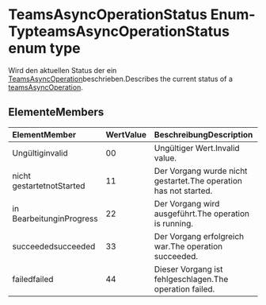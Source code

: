 # <a name="teamsasyncoperationstatus-enum-type"></a><span data-ttu-id="5276f-101">TeamsAsyncOperationStatus Enum-Typ</span><span class="sxs-lookup"><span data-stu-id="5276f-101">teamsAsyncOperationStatus enum type</span></span>



<span data-ttu-id="5276f-102">Wird den aktuellen Status der ein [TeamsAsyncOperation](teamsasyncoperation.md)beschrieben.</span><span class="sxs-lookup"><span data-stu-id="5276f-102">Describes the current status of a [teamsAsyncOperation](teamsasyncoperation.md).</span></span>

## <a name="members"></a><span data-ttu-id="5276f-103">Elemente</span><span class="sxs-lookup"><span data-stu-id="5276f-103">Members</span></span>

| <span data-ttu-id="5276f-104">Element</span><span class="sxs-lookup"><span data-stu-id="5276f-104">Member</span></span> | <span data-ttu-id="5276f-105">Wert</span><span class="sxs-lookup"><span data-stu-id="5276f-105">Value</span></span>| <span data-ttu-id="5276f-106">Beschreibung</span><span class="sxs-lookup"><span data-stu-id="5276f-106">Description</span></span> |
|:---------------|:--------|:----------|
|<span data-ttu-id="5276f-107">Ungültig</span><span class="sxs-lookup"><span data-stu-id="5276f-107">invalid</span></span>|<span data-ttu-id="5276f-108">0</span><span class="sxs-lookup"><span data-stu-id="5276f-108">0</span></span>|<span data-ttu-id="5276f-109">Ungültiger Wert.</span><span class="sxs-lookup"><span data-stu-id="5276f-109">Invalid value.</span></span>|
|<span data-ttu-id="5276f-110">nicht gestartet</span><span class="sxs-lookup"><span data-stu-id="5276f-110">notStarted</span></span>|<span data-ttu-id="5276f-111">1</span><span class="sxs-lookup"><span data-stu-id="5276f-111">1</span></span>|<span data-ttu-id="5276f-112">Der Vorgang wurde nicht gestartet.</span><span class="sxs-lookup"><span data-stu-id="5276f-112">The operation has not started.</span></span>|
|<span data-ttu-id="5276f-113">in Bearbeitung</span><span class="sxs-lookup"><span data-stu-id="5276f-113">inProgress</span></span>|<span data-ttu-id="5276f-114">2</span><span class="sxs-lookup"><span data-stu-id="5276f-114">2</span></span>|<span data-ttu-id="5276f-115">Der Vorgang wird ausgeführt.</span><span class="sxs-lookup"><span data-stu-id="5276f-115">The operation is running.</span></span>|
|<span data-ttu-id="5276f-116">succeeded</span><span class="sxs-lookup"><span data-stu-id="5276f-116">succeeded</span></span>|<span data-ttu-id="5276f-117">3</span><span class="sxs-lookup"><span data-stu-id="5276f-117">3</span></span>|<span data-ttu-id="5276f-118">Der Vorgang erfolgreich war.</span><span class="sxs-lookup"><span data-stu-id="5276f-118">The operation succeeded.</span></span>|
|<span data-ttu-id="5276f-119">failed</span><span class="sxs-lookup"><span data-stu-id="5276f-119">failed</span></span>|<span data-ttu-id="5276f-120">4</span><span class="sxs-lookup"><span data-stu-id="5276f-120">4</span></span>|<span data-ttu-id="5276f-121">Dieser Vorgang ist fehlgeschlagen.</span><span class="sxs-lookup"><span data-stu-id="5276f-121">The operation failed.</span></span>|